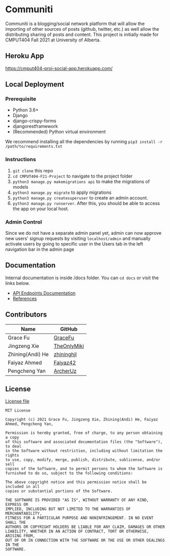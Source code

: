 # Communiti


Communiti is a blogging/social network platform that will allow the importing of other sources of posts (github, twitter, etc.) as well allow the distributing sharing of posts and content. This project is initially made for CMPUT404 Fall 2021 at University of Alberta.

## Heroku App

https://cmput404-proj-social-app.herokuapp.com/

## Local Deployment

### Prerequisite

- Python 3.6+
- Django
- django-crispy-forms 
- djangorestframework
- (Recommended) Python virtual environment

We recommend installing all the dependencies by running `pip3 install -r /path/to/requirements.txt`

### Instructions

1. `git clone` this repo
2. `cd CMPUT404-F21-Project` to navigate to the project folder
3. `python3 manage.py makemigrations api` to make the migrations of models
4. `python3 manage.py migrate` to apply migrations
5. `python3 manage.py createsuperuser` to create an admin account.
6. `python3 manage.py runserver`. After this, you should be able to access the app on your local host.

### Admin Control
Since we do not have a separate admin panel yet, admin can now approve new users' signup requests by visiting `localhost/admin` and manually activate users by going to specific user in the Users tab in the left navigation bar in the admin page

## Documentation

Internal documentation is inside /docs folder. You can `cd docs` or visit the links below.

- [API Endpoints Documentation](https://github.com/GraceFu/CMPUT404-F21-Project/blob/main/docs/api_endpoints.md)
- [References](https://github.com/GraceFu/CMPUT404-F21-Project/blob/main/docs/references.md)

## Contributors

| Name              | GitHub                                        |
| ----------------- | --------------------------------------------- |
| Grace Fu          | [GraceFu](https://github.com/GraceFu)         |
| Jingzeng Xie      | [TheOnlyMiki](https://github.com/TheOnlyMiki) |
| Zhining(Andi) He  | [zhininghjl](https://github.com/zhininghjl)   |
| Faiyaz Ahmed      | [Faiyaz42](https://github.com/Faiyaz42)       |
| Pengcheng Yan     | [ArcherUz](https://github.com/ArcherUz)       |

## License

[License file](https://github.com/GraceFu/CMPUT404-F21-Project/blob/main/LICENSE)

```
MIT License

Copyright (c) 2021 Grace Fu, Jingzeng Xie, Zhining(Andi) He, Faiyaz Ahmed, Pengcheng Yan, 

Permission is hereby granted, free of charge, to any person obtaining a copy
of this software and associated documentation files (the "Software"), to deal
in the Software without restriction, including without limitation the rights
to use, copy, modify, merge, publish, distribute, sublicense, and/or sell
copies of the Software, and to permit persons to whom the Software is
furnished to do so, subject to the following conditions:

The above copyright notice and this permission notice shall be included in all
copies or substantial portions of the Software.

THE SOFTWARE IS PROVIDED "AS IS", WITHOUT WARRANTY OF ANY KIND, EXPRESS OR
IMPLIED, INCLUDING BUT NOT LIMITED TO THE WARRANTIES OF MERCHANTABILITY,
FITNESS FOR A PARTICULAR PURPOSE AND NONINFRINGEMENT. IN NO EVENT SHALL THE
AUTHORS OR COPYRIGHT HOLDERS BE LIABLE FOR ANY CLAIM, DAMAGES OR OTHER
LIABILITY, WHETHER IN AN ACTION OF CONTRACT, TORT OR OTHERWISE, ARISING FROM,
OUT OF OR IN CONNECTION WITH THE SOFTWARE OR THE USE OR OTHER DEALINGS IN THE
SOFTWARE.
```
